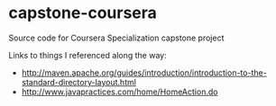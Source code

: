 # capstone-coursera
Source code for Coursera Specialization capstone project

Links to things I referenced along the way:
* http://maven.apache.org/guides/introduction/introduction-to-the-standard-directory-layout.html
* http://www.javapractices.com/home/HomeAction.do
